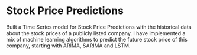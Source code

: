 # Stock Price Predictions

Built a Time Series model for Stock Price Predictions with the historical data about the stock prices of a publicly listed company. I have implemented a mix of machine learning algorithms to predict the future stock price of this company, starting with ARIMA, SARIMA and LSTM.
